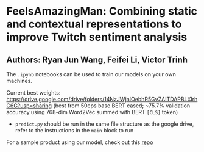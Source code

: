# FeelsAmazingMan: Combining static and contextual representations to improve Twitch sentiment analysis
## Authors: Ryan Jun Wang, Feifei Li, Victor Trinh

The `.ipynb` notebooks can be used to train our models on your own machines.

Current best weights: https://drive.google.com/drive/folders/14NzJWjnIOebhR5GvZAITDAPBLXlrhC6G?usp=sharing (best from 50eps base BERT cased; ~75.7% validation accuracy using 768-dim Word2Vec summed with BERT `[CLS]` token)

* `predict.py` should be run in the same file structure as the google drive, refer to the instructions in the `main` block to run

For a sample product using our model, check out this [repo](https://github.com/Victor-Trinh/twitch-sentiment-webapp)
